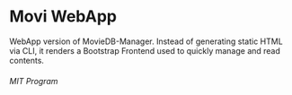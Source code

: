 # Movi WebApp
WebApp version of MovieDB-Manager. 
Instead of generating static HTML via CLI, it renders a Bootstrap Frontend used to quickly manage and read contents.

###### MIT Program
